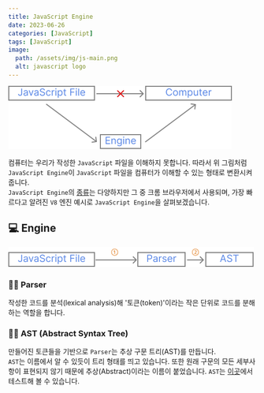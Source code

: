 ```yaml
---
title: JavaScript Engine
date: 2023-06-26
categories: [JavaScript]
tags: [JavaScript]
image:
  path: /assets/img/js-main.png
  alt: javascript logo
---
```


![js-engine-overview](/assets/img/js-engine/javascript-engine-overview.png)

컴퓨터는 우리가 작성한 `JavaScript` 파일을 이해하지 못합니다. 따라서 위 그림처럼 `JavaScript Engine`이 `JavaScript` 파일을 컴퓨터가 이해할 수 있는 형태로 변환시켜 줍니다.  
`JavaScript Engine`의 [종류](https://ko.wikipedia.org/wiki/%EC%9E%90%EB%B0%94%EC%8A%A4%ED%81%AC%EB%A6%BD%ED%8A%B8_%EC%97%94%EC%A7%84)는 다양하지만 그 중 크롬 브라우저에서 사용되며, 가장 빠르다고 알려진 `V8` 엔진 예시로 `JavaScript Engine`을 살펴보겠습니다.

## 💻 Engine

![js-engine-detail](/assets/img/js-engine/javascript-engine-detail.png)

### 👨‍💻 Parser

작성한 코드를 분석(lexical analysis)해 '토큰(token)'이라는 작은 단위로 코드를 분해하는 역할을 합니다.

### 👨‍💻 AST (Abstract Syntax Tree)

만들어진 토큰들을 기반으로 `Parser`는 추상 구문 트리(AST)를 만듭니다.  
`AST`는 이름에서 알 수 있듯이 트리 형태를 띄고 있습니다. 또한 원래 구문의 모든 세부사항이 표현되지 않기 때문에 추상(Abstract)이라는 이름이 붙었습니다. `AST`는 [이곳](https://astexplorer.net/)에서 테스트해 볼 수 있습니다.
